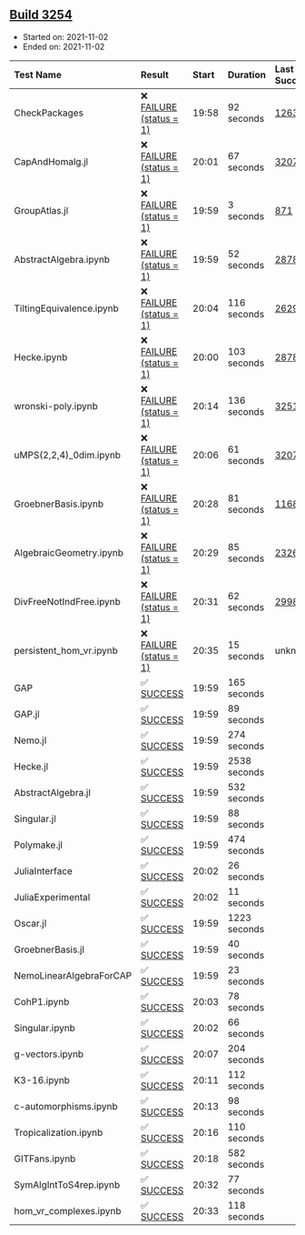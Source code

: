 ## [Build 3254](https://oscarci.mathematik.uni-kl.de/job/oscar-stable/3254/)

* Started on: 2021-11-02
* Ended on: 2021-11-02

| Test Name    | Result | Start | Duration | Last Success | First Failure |
|:-------------|:-------|:------|:---------|:-------------|:--------------|
| CheckPackages | ❌ [FAILURE (status = 1)](https://oscarci.mathematik.uni-kl.de/job/oscar-stable/3254/artifact/logs/build-3254/CheckPackages.log) | 19:58 | 92 seconds | [1263](https://oscarci.mathematik.uni-kl.de/job/oscar-stable/1263/) | [1264](https://oscarci.mathematik.uni-kl.de/job/oscar-stable/1264/) |
| CapAndHomalg.jl | ❌ [FAILURE (status = 1)](https://oscarci.mathematik.uni-kl.de/job/oscar-stable/3254/artifact/logs/build-3254/CapAndHomalg.jl.log) | 20:01 | 67 seconds | [3207](https://oscarci.mathematik.uni-kl.de/job/oscar-stable/3207/) | [3208](https://oscarci.mathematik.uni-kl.de/job/oscar-stable/3208/) |
| GroupAtlas.jl | ❌ [FAILURE (status = 1)](https://oscarci.mathematik.uni-kl.de/job/oscar-stable/3254/artifact/logs/build-3254/GroupAtlas.jl.log) | 19:59 | 3 seconds | [871](https://oscarci.mathematik.uni-kl.de/job/oscar-stable/871/) | [872](https://oscarci.mathematik.uni-kl.de/job/oscar-stable/872/) |
| AbstractAlgebra.ipynb | ❌ [FAILURE (status = 1)](https://oscarci.mathematik.uni-kl.de/job/oscar-stable/3254/artifact/logs/build-3254/AbstractAlgebra.ipynb.log) | 19:59 | 52 seconds | [2878](https://oscarci.mathematik.uni-kl.de/job/oscar-stable/2878/) | [2879](https://oscarci.mathematik.uni-kl.de/job/oscar-stable/2879/) |
| TiltingEquivalence.ipynb | ❌ [FAILURE (status = 1)](https://oscarci.mathematik.uni-kl.de/job/oscar-stable/3254/artifact/logs/build-3254/TiltingEquivalence.ipynb.log) | 20:04 | 116 seconds | [2629](https://oscarci.mathematik.uni-kl.de/job/oscar-stable/2629/) | [2630](https://oscarci.mathematik.uni-kl.de/job/oscar-stable/2630/) |
| Hecke.ipynb | ❌ [FAILURE (status = 1)](https://oscarci.mathematik.uni-kl.de/job/oscar-stable/3254/artifact/logs/build-3254/Hecke.ipynb.log) | 20:00 | 103 seconds | [2878](https://oscarci.mathematik.uni-kl.de/job/oscar-stable/2878/) | [2879](https://oscarci.mathematik.uni-kl.de/job/oscar-stable/2879/) |
| wronski-poly.ipynb | ❌ [FAILURE (status = 1)](https://oscarci.mathematik.uni-kl.de/job/oscar-stable/3254/artifact/logs/build-3254/wronski-poly.ipynb.log) | 20:14 | 136 seconds | [3251](https://oscarci.mathematik.uni-kl.de/job/oscar-stable/3251/) | [3252](https://oscarci.mathematik.uni-kl.de/job/oscar-stable/3252/) |
| uMPS(2,2,4)_0dim.ipynb | ❌ [FAILURE (status = 1)](https://oscarci.mathematik.uni-kl.de/job/oscar-stable/3254/artifact/logs/build-3254/uMPS-2-2-4-_0dim.ipynb.log) | 20:06 | 61 seconds | [3207](https://oscarci.mathematik.uni-kl.de/job/oscar-stable/3207/) | [3208](https://oscarci.mathematik.uni-kl.de/job/oscar-stable/3208/) |
| GroebnerBasis.ipynb | ❌ [FAILURE (status = 1)](https://oscarci.mathematik.uni-kl.de/job/oscar-stable/3254/artifact/logs/build-3254/GroebnerBasis.ipynb.log) | 20:28 | 81 seconds | [1168](https://oscarci.mathematik.uni-kl.de/job/oscar-stable/1168/) | [1169](https://oscarci.mathematik.uni-kl.de/job/oscar-stable/1169/) |
| AlgebraicGeometry.ipynb | ❌ [FAILURE (status = 1)](https://oscarci.mathematik.uni-kl.de/job/oscar-stable/3254/artifact/logs/build-3254/AlgebraicGeometry.ipynb.log) | 20:29 | 85 seconds | [2326](https://oscarci.mathematik.uni-kl.de/job/oscar-stable/2326/) | [2327](https://oscarci.mathematik.uni-kl.de/job/oscar-stable/2327/) |
| DivFreeNotIndFree.ipynb | ❌ [FAILURE (status = 1)](https://oscarci.mathematik.uni-kl.de/job/oscar-stable/3254/artifact/logs/build-3254/DivFreeNotIndFree.ipynb.log) | 20:31 | 62 seconds | [2998](https://oscarci.mathematik.uni-kl.de/job/oscar-stable/2998/) | [2999](https://oscarci.mathematik.uni-kl.de/job/oscar-stable/2999/) |
| persistent_hom_vr.ipynb | ❌ [FAILURE (status = 1)](https://oscarci.mathematik.uni-kl.de/job/oscar-stable/3254/artifact/logs/build-3254/persistent_hom_vr.ipynb.log) | 20:35 | 15 seconds | unknown | unknown |
| GAP | ✅ [SUCCESS](https://oscarci.mathematik.uni-kl.de/job/oscar-stable/3254/artifact/logs/build-3254/GAP.log) | 19:59 | 165 seconds |  |  |
| GAP.jl | ✅ [SUCCESS](https://oscarci.mathematik.uni-kl.de/job/oscar-stable/3254/artifact/logs/build-3254/GAP.jl.log) | 19:59 | 89 seconds |  |  |
| Nemo.jl | ✅ [SUCCESS](https://oscarci.mathematik.uni-kl.de/job/oscar-stable/3254/artifact/logs/build-3254/Nemo.jl.log) | 19:59 | 274 seconds |  |  |
| Hecke.jl | ✅ [SUCCESS](https://oscarci.mathematik.uni-kl.de/job/oscar-stable/3254/artifact/logs/build-3254/Hecke.jl.log) | 19:59 | 2538 seconds |  |  |
| AbstractAlgebra.jl | ✅ [SUCCESS](https://oscarci.mathematik.uni-kl.de/job/oscar-stable/3254/artifact/logs/build-3254/AbstractAlgebra.jl.log) | 19:59 | 532 seconds |  |  |
| Singular.jl | ✅ [SUCCESS](https://oscarci.mathematik.uni-kl.de/job/oscar-stable/3254/artifact/logs/build-3254/Singular.jl.log) | 19:59 | 88 seconds |  |  |
| Polymake.jl | ✅ [SUCCESS](https://oscarci.mathematik.uni-kl.de/job/oscar-stable/3254/artifact/logs/build-3254/Polymake.jl.log) | 19:59 | 474 seconds |  |  |
| JuliaInterface | ✅ [SUCCESS](https://oscarci.mathematik.uni-kl.de/job/oscar-stable/3254/artifact/logs/build-3254/JuliaInterface.log) | 20:02 | 26 seconds |  |  |
| JuliaExperimental | ✅ [SUCCESS](https://oscarci.mathematik.uni-kl.de/job/oscar-stable/3254/artifact/logs/build-3254/JuliaExperimental.log) | 20:02 | 11 seconds |  |  |
| Oscar.jl | ✅ [SUCCESS](https://oscarci.mathematik.uni-kl.de/job/oscar-stable/3254/artifact/logs/build-3254/Oscar.jl.log) | 19:59 | 1223 seconds |  |  |
| GroebnerBasis.jl | ✅ [SUCCESS](https://oscarci.mathematik.uni-kl.de/job/oscar-stable/3254/artifact/logs/build-3254/GroebnerBasis.jl.log) | 19:59 | 40 seconds |  |  |
| NemoLinearAlgebraForCAP | ✅ [SUCCESS](https://oscarci.mathematik.uni-kl.de/job/oscar-stable/3254/artifact/logs/build-3254/NemoLinearAlgebraForCAP.log) | 19:59 | 23 seconds |  |  |
| CohP1.ipynb | ✅ [SUCCESS](https://oscarci.mathematik.uni-kl.de/job/oscar-stable/3254/artifact/logs/build-3254/CohP1.ipynb.log) | 20:03 | 78 seconds |  |  |
| Singular.ipynb | ✅ [SUCCESS](https://oscarci.mathematik.uni-kl.de/job/oscar-stable/3254/artifact/logs/build-3254/Singular.ipynb.log) | 20:02 | 66 seconds |  |  |
| g-vectors.ipynb | ✅ [SUCCESS](https://oscarci.mathematik.uni-kl.de/job/oscar-stable/3254/artifact/logs/build-3254/g-vectors.ipynb.log) | 20:07 | 204 seconds |  |  |
| K3-16.ipynb | ✅ [SUCCESS](https://oscarci.mathematik.uni-kl.de/job/oscar-stable/3254/artifact/logs/build-3254/K3-16.ipynb.log) | 20:11 | 112 seconds |  |  |
| c-automorphisms.ipynb | ✅ [SUCCESS](https://oscarci.mathematik.uni-kl.de/job/oscar-stable/3254/artifact/logs/build-3254/c-automorphisms.ipynb.log) | 20:13 | 98 seconds |  |  |
| Tropicalization.ipynb | ✅ [SUCCESS](https://oscarci.mathematik.uni-kl.de/job/oscar-stable/3254/artifact/logs/build-3254/Tropicalization.ipynb.log) | 20:16 | 110 seconds |  |  |
| GITFans.ipynb | ✅ [SUCCESS](https://oscarci.mathematik.uni-kl.de/job/oscar-stable/3254/artifact/logs/build-3254/GITFans.ipynb.log) | 20:18 | 582 seconds |  |  |
| SymAlgIntToS4rep.ipynb | ✅ [SUCCESS](https://oscarci.mathematik.uni-kl.de/job/oscar-stable/3254/artifact/logs/build-3254/SymAlgIntToS4rep.ipynb.log) | 20:32 | 77 seconds |  |  |
| hom_vr_complexes.ipynb | ✅ [SUCCESS](https://oscarci.mathematik.uni-kl.de/job/oscar-stable/3254/artifact/logs/build-3254/hom_vr_complexes.ipynb.log) | 20:33 | 118 seconds |  |  |
